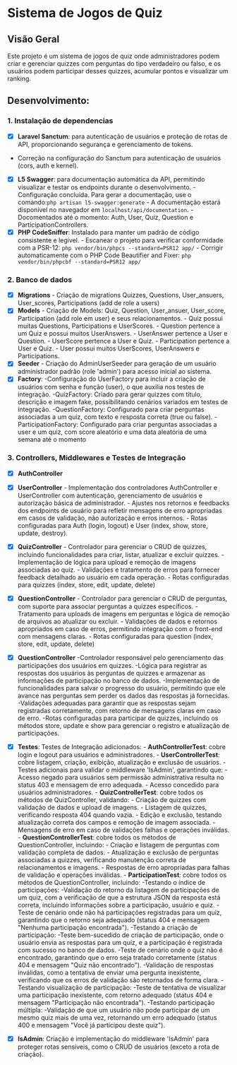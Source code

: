 # Sistema de Jogos de Quiz

## Visão Geral
Este projeto é um sistema de jogos de quiz onde administradores podem criar e gerenciar quizzes com perguntas do tipo verdadeiro ou falso, e os usuários podem participar desses quizzes, acumular pontos e visualizar um ranking.

## Desenvolvimento:

### 1. Instalação de dependencias
- [X] **Laravel Sanctum**: para autenticação de usuários e proteção de rotas de API, proporcionando segurança e gerenciamento de tokens.
- Correção na configuração do Sanctum para autenticação de usuários (cors, auth e kernel).
- [X] **L5 Swagger**: para documentação automática da API, permitindo visualizar e testar os endpoints durante o desenvolvimento.
        - Configuração concluída. Para gerar a documentação, use o comando:`php artisan l5-swagger:generate`
        - A documentação estará disponível no navegador em `localhost/api/documentation`.
                -Docomentados até o momento: Auth, User, Quiz, Question e ParticipationControllers.
- [X] **PHP CodeSniffer**: Instalado para manter um padrão de código consistente e legível.
        - Escanear o projeto para verificar conformidade com a PSR-12: `php vendor/bin/phpcs --standard=PSR12 app/`
        - Corrigir automaticamente com o PHP Code Beautifier and Fixer: `php vendor/bin/phpcbf --standard=PSR12 app/`

### 2. Banco de dados
- [X] **Migrations** - Criação de migrations Quizzes, Questions, User_ansuers, User_scores, Participations (add de role a users)
- [X] **Models** - Criação de Models: Quiz, Question, User_ansuer, User_score, Participation (add role em user) e seus relacionamentos.
                        - Quiz possui muitas Questions, Participations e UserScores.
                        - Question pertence a um Quiz e possui muitos UserAnswers.
                        - UserAnswer pertence a User e Question.
                        - UserScore pertence a User e Quiz.
                        - Participation pertence a User e Quiz.
                        - User possui muitos UserScores, UserAnswers e Participations.
- [X] **Seeder** - Criação do AdminUserSeeder para geração de um usuário administrador padrão (role 'admin') para acesso inicial ao sistema.
- [X] **Factory**: 
                        -Configuração do UserFactory para incluir a criação de usuários com senha e função (user), o que auxilia nos testes de integração.
                        -QuizFactory: Criado para gerar quizzes com título, descrição e imagem fake, possibilitando cenários variados em testes de integração.
                        -QuestionFactory: Configurado para criar perguntas associadas a um quiz, com texto e resposta correta (true ou false).
                        -ParticipationFactory: Configurado para criar perguntas associadas a user e um quiz, com score aleatório e uma data aleatória de uma semana até o momento

### 3. Controllers, Middlewares e Testes de Integração
- [X] **AuthController** 
- [X] **UserController** 
        - Implementação dos controladores AuthController e UserController com autenticação, gerenciamento de usuários e autorização básica de administrador.
        - Ajustes nos retornos e feedbacks dos endpoints de usuário para refletir mensagens de erro apropriadas em casos de validação, não autorização e erros internos.
        - Rotas configuradas para Auth (login, logout) e User (index, show, store, update, destroy).

- [X] **QuizController**
        - Controlador para gerenciar o CRUD de quizzes, incluindo funcionalidades para criar, listar, atualizar e excluir quizzes.
        - Implementação de lógica para upload e remoção de imagens associadas ao quiz.
        - Validações e tratamento de erros para fornecer feedback detalhado ao usuário em cada operação.
        - Rotas configuradas para quizzes (index, store, edit, update, delete)
        
- [X] **QuestionController**
        - Controlador para gerenciar o CRUD de perguntas, com suporte para associar perguntas a quizzes específicos.
        - Tratamento para uploads de imagens em perguntas e lógica de remoção de arquivos ao atualizar ou excluir.
        - Validações de dados e retornos apropriados em caso de erros, permitindo integração com o front-end com mensagens claras.
        - Rotas configuradas para question (index, store, edit, update, delete)
- [X] **QuestionController**
        -Controlador responsável pelo gerenciamento das participações dos usuários em quizzes.
        -Lógica para registrar as respostas dos usuários às perguntas de quizzes e armazenar as informações de participação no banco de dados.
        -Implementação de funcionalidades para salvar o progresso do usuário, permitindo que ele avance nas perguntas sem perder os dados das respostas já fornecidas.
        -Validações adequadas para garantir que as respostas sejam registradas corretamente, com retorno de mensagens claras em caso de erro.
        -Rotas configuradas para participar de quizzes, incluindo os métodos store, update e show para gerenciar o registro e atualização de participações.

- [X] **Testes**: Testes de Integração adicionados:
        - **AuthControllerTest**: cobre login e logout para usuários e administradores.
        - **UserControllerTest**: cobre listagem, criação, exibição, atualização e exclusão de usuários.
                - Testes adicionais para validar o middleware 'IsAdmin', garantindo que:
                - Acesso negado para usuários sem permissão administrativa resulta no status 403 e mensagem de erro adequada.
                - Acesso concedido para usuários administradores.
        - **QuizControllerTest**: cobre todos os métodos de QuizController, validando:
                - Criação de quizzes com validação de dados e upload de imagens.
                - Listagem de quizzes, verificando resposta 404 quando vazia.
                - Edição e exclusão, testando atualização correta dos campos e remoção de imagem associada.
                - Mensagens de erro em caso de validações falhas e operações inválidas.
        - **QuestionControllerTest**: cobre todos os métodos de QuestionController, incluindo:
                - Criação e listagem de perguntas com validação completa de dados.
                - Atualização e exclusão de perguntas associadas a quizzes, verificando manutenção correta de relacionamentos e imagens.
                - Respostas de erro apropriadas para falhas de validação e operações inválidas.
        - **ParticipationTest**: cobre todos os métodos de QuestionController, incluindo:
                -Testando o índice de participações:
                        -Validação do retorno da listagem de participações de um quiz, com a verificação de que a estrutura JSON da resposta está correta, incluindo informações sobre a participação, usuário e quiz.
                        -Teste de cenário onde não há participações registradas para um quiz, garantindo que o retorno seja adequado (status 404 e mensagem "Nenhuma participação encontrada").
                -Testando a criação de participação:
                        -Teste bem-sucedido de criação de participação, onde o usuário envia as respostas para um quiz, e a participação é registrada com sucesso no banco de dados.
                        -Teste de cenário onde o quiz não é encontrado, garantindo que o erro seja tratado corretamente (status 404 e mensagem "Quiz não encontrado").
                        -Validação de respostas inválidas, como a tentativa de enviar uma pergunta inexistente, verificando que os erros de validação são retornados de forma clara.
                -Testando visualização de participação:
                        -Teste de tentativa de visualizar uma participação inexistente, com retorno adequado (status 404 e mensagem "Participação não encontrada").
                -Testando participação múltipla:
                        -Validação de que um usuário não pode participar de um mesmo quiz mais de uma vez, retornando um erro adequado (status 400 e mensagem "Você já participou deste quiz").

- [X] **IsAdmin**: Criação e implementação do middleware 'IsAdmin' para proteger rotas sensíveis, como o CRUD de usuários (exceto a rota de criação).





